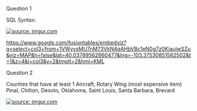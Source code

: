 Question 1 




SQL Syntax:

<a href="http://imgur.com/iVr2jYp"><img src="http://i.imgur.com/iVr2jYp.jpg" title="source: imgur.com" /></a>

https://www.google.com/fusiontables/embedviz?q=select+col3+from+1VWyvsMU7nM73VkN4qAHbVBc1eN0g7z0KiaujwSZu&viz=MAP&h=false&lat=40.03789562860477&lng=-103.37530851562502&t=1&z=4&l=col3&y=2&tmplt=2&hml=KML



Question 2

Counties that have at least 1 Aircraft, Rotary Wing (most expensive item)
Pinal, Chilton, Desoto, Oklahoma, Saint Louis, Santa Barbara, Brevard 



<a href="http://imgur.com/03WRKQj"><img src="http://i.imgur.com/03WRKQj.png" title="source: imgur.com" /></a>
